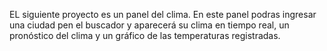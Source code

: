 EL siguiente proyecto es un panel del clima.
En este panel podras ingresar una ciudad pen el buscador y aparecerá su clima en tiempo real, un pronóstico del clima y un gráfico de las temperaturas registradas.
